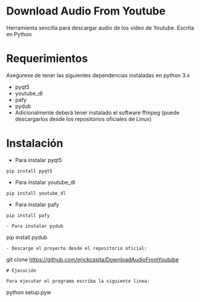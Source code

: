 # Download Audio From Youtube
Herramienta sencilla para descargar audio de los video de Youtube. Escrita en Python

# Requerimientos

Asegurese de tener las siguientes dependencias instaladas en python 3.x
- pyqt5
- youtube_dl
- pafy
- pydub
- Adicionalmente deberá tener instalado el software ffmpeg (puede descargarlos desde los repositorios oficiales de Linux)

# Instalación

- Para instalar pyqt5
```
pip install pyqt5
```

- Para instalar youtube_dl
```
pip install youtube_dl
```

- Para instalar pafy
```
pip install pafy

- Para instalar pydub
```
pip install pydub
```
- Descarge el proyecto desde el repositorio oficial:
```
git clone https://github.com/erickcasita/DownloadAudioFromYoutube
```
# Ejecución

Para ejecutar el programa escriba la siguiente linea:
```
python setup.pyw
```
